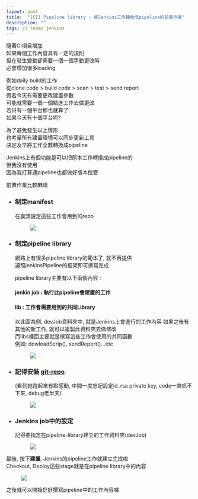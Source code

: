 ```yaml
---
layout: post
title:  "[CI] Pipeline library - 將Jenkins工作轉換成pipeline的前置作業"
description: ""
tags: ci teams jenkins
---
```




隨著CI項目增加  
如果每個工作內容具有一定的規則  
但在發生變動卻需要一個一個手動更改時  
必會增加很多loading  

例如daily build的工作   
從clone code > build code > scan > test > send report  
假若今天有需要更改建置參數  
可能就需要一個一個點進工作去做更改  
若只有一個平台那也就算了  
如果今天有十個平台呢?  

為了避免發生以上情形   
也考量所有建置環境可以同步更新工具    
決定及早將工作全數轉換成pipeline

Jenkins上有個功能是可以把原本工作轉換成pipeline的   
但我沒有使用  
因為我打算連pipeline也都做好版本控管  

前置作業比較麻煩
* ### 制定**manifest** 
   在裏頭設定這些工作會用到的repo  

  <figure class="foto-legenda">
    <img src="{{ "/assets/2020/20200901.jpg"}}">
  </figure>

* ### 制定pipeline library
   網路上有很多pipeline library的範本了, 就不再提供  
   遵照jenkinsPipeline的框架即可撰寫完成  

   pipeline library主要有以下兩個內容 :  
   #### jenkin job : 執行此pipeline會建置的工作
   #### lib : 工作會需要用到的共同Library

   以此圖為例, devJob資料夾中, 就是Jenkins上會進行的工作內容
   如果之後有其他的新工作, 就可以複製此資料夾去做修改  
   而libs裡面主要就是撰寫這些工作會使用的共同函數  
   例如: dowloadScrip(), sendReport()...etc

  <figure class="foto-legenda">
    <img src="{{ "/assets/2020/20200902.jpg"}}">
   </figure>

* ### 記得安裝 [git-repo](https://github.com/esrlabs/git-repo)
  (看到她跑起來有點感動, 中間一度忘記設定id_rsa private key, 
   code一直抓不下來, debug老半天)
   <figure class="foto-legenda">
    <img src="{{ "/assets/2020/20200900.jpg"}}">
   </figure>

* ### Jenkins job中的設定  
   記得要指定在pipeline-library建立的工作資料夾(devJob)
   <figure class="foto-legenda">
    <img src="{{ "/assets/2020/20200904.jpg"}}">
   </figure>

最後, 按下**建置**, Jenkins的pipeline工作就建立完成啦  
Checkout, Deploy這些stage就是在pipeline library中的內容  
   <figure class="foto-legenda">
    <img src="{{ "/assets/2020/20200903.jpg"}}">
   </figure>


之後就可以開始好好撰寫pipeline中的工作內容囉














